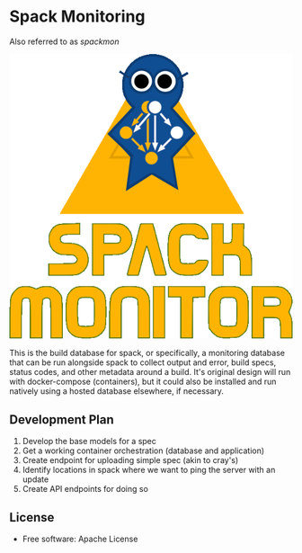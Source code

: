 # Spack Monitoring 

Also referred to as *spackmon*

![docs/images/spackmon-triangle-text-large.gif](docs/images/spackmon-triangle-text-large.gif)

This is the build database for spack, or specifically, a monitoring database
that can be run alongside spack to collect output and error, build specs,
status codes, and other metadata around a build. It's original design will run
with docker-compose (containers), but it could also be installed and run natively
using a hosted database elsewhere, if necessary.

## Development Plan

1. Develop the base models for a spec
2. Get a working container orchestration (database and application)
3. Create endpoint for uploading simple spec (akin to cray's)
4. Identify locations in spack where we want to ping the server with an update
5. Create API endpoints for doing so

## License

 * Free software: Apache License

